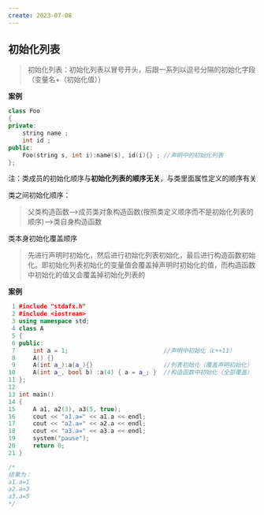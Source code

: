 ```yaml
---
create: 2023-07-08
---
```

## 初始化列表

> 初始化列表：初始化列表以冒号开头，后跟一系列以逗号分隔的初始化字段（变量名+（初始化值））

**案例**

```c++
class Foo
{
private:
    string name ;
    int id ;
public:
    Foo(string s, int i):name(s), id(i){} ; //声明中的初始化列表
};
```

注：类成员的初始化顺序与**初始化列表的顺序无关**，与类里面属性定义的顺序有关

类之间初始化顺序：

> 父类构造函数–>成员类对象构造函数(按照类定义顺序而不是初始化列表的顺序)–>类自身构造函数



类本身初始化覆盖顺序

> 先进行声明时初始化，然后进行初始化列表初始化，最后进行构造函数初始化。即初始化列表初始化的变量值会覆盖掉声明时初始化的值，而构造函数中初始化的值又会覆盖掉初始化列表的

**案例**

```c++
 1 #include "stdafx.h"
 2 #include <iostream>
 3 using namespace std;
 4 class A 
 5 {
 6 public:
 7     int a = 1;							//声明中初始化（c++11）
 8     A() {}
 9     A(int a_):a(a_){}					//列表初始化（覆盖声明初始化）
10     A(int a_, bool b) :a(4) { a = a_; }	//构造函数中初始化（全部覆盖）
11 };
12 
13 int main()
14 {
15     A a1, a2(3), a3(5, true);
16     cout << "a1.a=" << a1.a << endl;
17     cout << "a2.a=" << a2.a << endl;
18     cout << "a3.a=" << a3.a << endl;
19     system("pause");
20     return 0;
21 }

/*
结果为：
a1.a=1
a2.a=3
a3.a=5
*/

```

